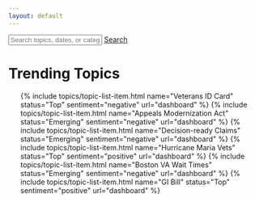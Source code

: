 ```yaml
---
layout: default
---
```



<div class="search-container">
  <div class="usa-grid">
    <div class="search-box">
      <input type="text" placeholder="Search topics, dates, or categories">
      <a class="usa-button" href="{{ site.baseurl }}/topics/transition-year">Search</a>
    </div>
  </div>
</div>
<div class="trending-topics-container">
  <div class="usa-grid">
    <h1>Trending Topics</h1>
    <ul class="usa-unstyled-list topic-list">
      {% include topics/topic-list-item.html name="Veterans ID Card" status="Top" sentiment="negative" url="dashboard" %}
      {% include topics/topic-list-item.html name="Appeals Modernization Act" status="Emerging" sentiment="negative" url="dashboard" %}
      {% include topics/topic-list-item.html name="Decision-ready Claims" status="Emerging" sentiment="negative" url="dashboard" %}
      {% include topics/topic-list-item.html name="Hurricane Maria Vets" status="Top" sentiment="positive" url="dashboard" %}
      {% include topics/topic-list-item.html name="Boston VA Wait Times" status="Emerging" sentiment="negative" url="dashboard" %}
      {% include topics/topic-list-item.html name="GI Bill" status="Top" sentiment="positive" url="dashboard" %}
    </ul>
  </div>
</div>







